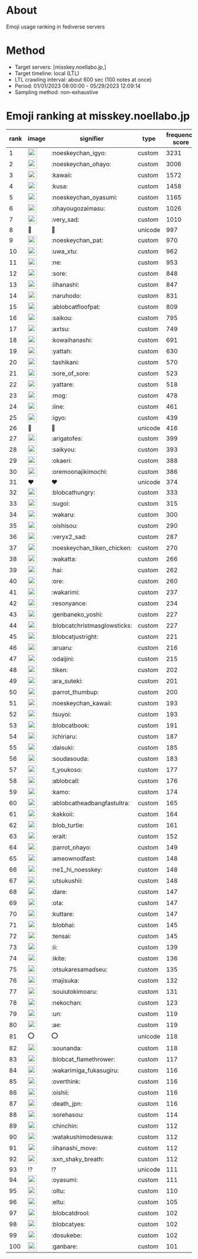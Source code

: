 # About
Emoji usage ranking in fediverse servers

# Method
- Target servers: [misskey.noellabo.jp,]
- Target timeline: local (LTL)
- LTL crawling interval: about 600 sec (100 notes at once)
- Period: 01/01/2023 08:00:00 - 05/29/2023 12:09:14 
- Sampling method: non-exhaustive

# Emoji ranking at misskey.noellabo.jp

|rank|image|signifier|type|frequency score|
|----|----|----|----|----|
|1|<img height="24" src="https://misskey.noellabo.jp/emoji/noeskeychan_igyo.webp">|:noeskeychan_igyo:|custom|3231|
|2|<img height="24" src="https://misskey.noellabo.jp/emoji/noeskeychan_ohayo.webp">|:noeskeychan_ohayo:|custom|3006|
|3|<img height="24" src="https://misskey.noellabo.jp/emoji/kawaii.webp">|:kawaii:|custom|1572|
|4|<img height="24" src="https://misskey.noellabo.jp/emoji/kusa.webp">|:kusa:|custom|1458|
|5|<img height="24" src="https://misskey.noellabo.jp/emoji/noeskeychan_oyasumi.webp">|:noeskeychan_oyasumi:|custom|1165|
|6|<img height="24" src="https://misskey.noellabo.jp/emoji/ohayougozaimasu.webp">|:ohayougozaimasu:|custom|1026|
|7|<img height="24" src="https://misskey.noellabo.jp/emoji/very_sad.webp">|:very_sad:|custom|1010|
|8|🎉|🎉|unicode|997|
|9|<img height="24" src="https://misskey.noellabo.jp/emoji/noeskeychan_pat.webp">|:noeskeychan_pat:|custom|970|
|10|<img height="24" src="https://misskey.noellabo.jp/emoji/uwa_xtu.webp">|:uwa_xtu:|custom|962|
|11|<img height="24" src="https://misskey.noellabo.jp/emoji/ne.webp">|:ne:|custom|953|
|12|<img height="24" src="https://misskey.noellabo.jp/emoji/sore.webp">|:sore:|custom|848|
|13|<img height="24" src="https://misskey.noellabo.jp/emoji/iihanashi.webp">|:iihanashi:|custom|847|
|14|<img height="24" src="https://misskey.noellabo.jp/emoji/naruhodo.webp">|:naruhodo:|custom|831|
|15|<img height="24" src="https://misskey.noellabo.jp/emoji/ablobcatfloofpat.webp">|:ablobcatfloofpat:|custom|809|
|16|<img height="24" src="https://misskey.noellabo.jp/emoji/saikou.webp">|:saikou:|custom|795|
|17|<img height="24" src="https://misskey.noellabo.jp/emoji/axtsu.webp">|:axtsu:|custom|749|
|18|<img height="24" src="https://misskey.noellabo.jp/emoji/kowaihanashi.webp">|:kowaihanashi:|custom|691|
|19|<img height="24" src="https://misskey.noellabo.jp/emoji/yattah.webp">|:yattah:|custom|630|
|20|<img height="24" src="https://misskey.noellabo.jp/emoji/tashikani.webp">|:tashikani:|custom|570|
|21|<img height="24" src="https://misskey.noellabo.jp/emoji/sore_of_sore.webp">|:sore_of_sore:|custom|523|
|22|<img height="24" src="https://misskey.noellabo.jp/emoji/yattare.webp">|:yattare:|custom|518|
|23|<img height="24" src="https://misskey.noellabo.jp/emoji/mog.webp">|:mog:|custom|478|
|24|<img height="24" src="https://misskey.noellabo.jp/emoji/iine.webp">|:iine:|custom|461|
|25|<img height="24" src="https://misskey.noellabo.jp/emoji/igyo.webp">|:igyo:|custom|439|
|26|🍗|🍗|unicode|416|
|27|<img height="24" src="https://misskey.noellabo.jp/emoji/arigatofes.webp">|:arigatofes:|custom|399|
|28|<img height="24" src="https://misskey.noellabo.jp/emoji/saikyou.webp">|:saikyou:|custom|393|
|29|<img height="24" src="https://misskey.noellabo.jp/emoji/okaeri.webp">|:okaeri:|custom|388|
|30|<img height="24" src="https://misskey.noellabo.jp/emoji/oremoonajikimochi.webp">|:oremoonajikimochi:|custom|386|
|31|❤|❤|unicode|374|
|32|<img height="24" src="https://misskey.noellabo.jp/emoji/blobcathungry.webp">|:blobcathungry:|custom|333|
|33|<img height="24" src="https://misskey.noellabo.jp/emoji/sugoi.webp">|:sugoi:|custom|315|
|34|<img height="24" src="https://misskey.noellabo.jp/emoji/wakaru.webp">|:wakaru:|custom|300|
|35|<img height="24" src="https://misskey.noellabo.jp/emoji/oishisou.webp">|:oishisou:|custom|290|
|36|<img height="24" src="https://misskey.noellabo.jp/emoji/veryx2_sad.webp">|:veryx2_sad:|custom|287|
|37|<img height="24" src="https://misskey.noellabo.jp/emoji/noeskeychan_tiken_chicken.webp">|:noeskeychan_tiken_chicken:|custom|270|
|38|<img height="24" src="https://misskey.noellabo.jp/emoji/wakatta.webp">|:wakatta:|custom|266|
|39|<img height="24" src="https://misskey.noellabo.jp/emoji/hai.webp">|:hai:|custom|262|
|40|<img height="24" src="https://misskey.noellabo.jp/emoji/ore.webp">|:ore:|custom|260|
|41|<img height="24" src="https://misskey.noellabo.jp/emoji/wakarimi.webp">|:wakarimi:|custom|237|
|42|<img height="24" src="https://misskey.noellabo.jp/emoji/resonyance.webp">|:resonyance:|custom|234|
|43|<img height="24" src="https://misskey.noellabo.jp/emoji/genbaneko_yoshi.webp">|:genbaneko_yoshi:|custom|227|
|44|<img height="24" src="https://misskey.noellabo.jp/emoji/blobcatchristmasglowsticks.webp">|:blobcatchristmasglowsticks:|custom|227|
|45|<img height="24" src="https://misskey.noellabo.jp/emoji/blobcatjustright.webp">|:blobcatjustright:|custom|221|
|46|<img height="24" src="https://misskey.noellabo.jp/emoji/aruaru.webp">|:aruaru:|custom|216|
|47|<img height="24" src="https://misskey.noellabo.jp/emoji/odaijini.webp">|:odaijini:|custom|215|
|48|<img height="24" src="https://misskey.noellabo.jp/emoji/tiken.webp">|:tiken:|custom|202|
|49|<img height="24" src="https://misskey.noellabo.jp/emoji/ara_suteki.webp">|:ara_suteki:|custom|201|
|50|<img height="24" src="https://misskey.noellabo.jp/emoji/parrot_thumbup.webp">|:parrot_thumbup:|custom|200|
|51|<img height="24" src="https://misskey.noellabo.jp/emoji/noeskeychan_kawaii.webp">|:noeskeychan_kawaii:|custom|193|
|52|<img height="24" src="https://misskey.noellabo.jp/emoji/tsuyoi.webp">|:tsuyoi:|custom|193|
|53|<img height="24" src="https://misskey.noellabo.jp/emoji/blobcatbook.webp">|:blobcatbook:|custom|191|
|54|<img height="24" src="https://misskey.noellabo.jp/emoji/ichiriaru.webp">|:ichiriaru:|custom|187|
|55|<img height="24" src="https://misskey.noellabo.jp/emoji/daisuki.webp">|:daisuki:|custom|185|
|56|<img height="24" src="https://misskey.noellabo.jp/emoji/soudasouda.webp">|:soudasouda:|custom|183|
|57|<img height="24" src="https://misskey.noellabo.jp/emoji/t_youkoso.webp">|:t_youkoso:|custom|177|
|58|<img height="24" src="https://misskey.noellabo.jp/emoji/ablobcall.webp">|:ablobcall:|custom|176|
|59|<img height="24" src="https://misskey.noellabo.jp/emoji/kamo.webp">|:kamo:|custom|174|
|60|<img height="24" src="https://misskey.noellabo.jp/emoji/ablobcatheadbangfastultra.webp">|:ablobcatheadbangfastultra:|custom|165|
|61|<img height="24" src="https://misskey.noellabo.jp/emoji/kakkoii.webp">|:kakkoii:|custom|164|
|62|<img height="24" src="https://misskey.noellabo.jp/emoji/blob_turtle.webp">|:blob_turtle:|custom|161|
|63|<img height="24" src="https://misskey.noellabo.jp/emoji/erait.webp">|:erait:|custom|152|
|64|<img height="24" src="https://misskey.noellabo.jp/emoji/parrot_ohayo.webp">|:parrot_ohayo:|custom|149|
|65|<img height="24" src="https://misskey.noellabo.jp/emoji/ameownodfast.webp">|:ameownodfast:|custom|148|
|66|<img height="24" src="https://misskey.noellabo.jp/emoji/ne1_hi_noesskey.webp">|:ne1_hi_noesskey:|custom|148|
|67|<img height="24" src="https://misskey.noellabo.jp/emoji/utsukushii.webp">|:utsukushii:|custom|148|
|68|<img height="24" src="https://misskey.noellabo.jp/emoji/dare.webp">|:dare:|custom|147|
|69|<img height="24" src="https://misskey.noellabo.jp/emoji/ota.webp">|:ota:|custom|147|
|70|<img height="24" src="https://misskey.noellabo.jp/emoji/kuttare.webp">|:kuttare:|custom|147|
|71|<img height="24" src="https://misskey.noellabo.jp/emoji/blobhai.webp">|:blobhai:|custom|145|
|72|<img height="24" src="https://misskey.noellabo.jp/emoji/tensai.webp">|:tensai:|custom|145|
|73|<img height="24" src="https://misskey.noellabo.jp/emoji/ii.webp">|:ii:|custom|139|
|74|<img height="24" src="https://misskey.noellabo.jp/emoji/ikite.webp">|:ikite:|custom|136|
|75|<img height="24" src="https://misskey.noellabo.jp/emoji/otsukaresamadseu.webp">|:otsukaresamadseu:|custom|135|
|76|<img height="24" src="https://misskey.noellabo.jp/emoji/majisuka.webp">|:majisuka:|custom|132|
|77|<img height="24" src="https://misskey.noellabo.jp/emoji/souiutokimoaru.webp">|:souiutokimoaru:|custom|131|
|78|<img height="24" src="https://misskey.noellabo.jp/emoji/nekochan.webp">|:nekochan:|custom|123|
|79|<img height="24" src="https://misskey.noellabo.jp/emoji/un.webp">|:un:|custom|119|
|80|<img height="24" src="https://misskey.noellabo.jp/emoji/ae.webp">|:ae:|custom|119|
|81|⭕|⭕|unicode|118|
|82|<img height="24" src="https://misskey.noellabo.jp/emoji/sounanda.webp">|:sounanda:|custom|118|
|83|<img height="24" src="https://misskey.noellabo.jp/emoji/blobcat_flamethrower.webp">|:blobcat_flamethrower:|custom|117|
|84|<img height="24" src="https://misskey.noellabo.jp/emoji/wakarimiga_fukasugiru.webp">|:wakarimiga_fukasugiru:|custom|116|
|85|<img height="24" src="https://misskey.noellabo.jp/emoji/overthink.webp">|:overthink:|custom|116|
|86|<img height="24" src="https://misskey.noellabo.jp/emoji/oishii.webp">|:oishii:|custom|116|
|87|<img height="24" src="https://misskey.noellabo.jp/emoji/death_jpn.webp">|:death_jpn:|custom|116|
|88|<img height="24" src="https://misskey.noellabo.jp/emoji/sorehasou.webp">|:sorehasou:|custom|114|
|89|<img height="24" src="https://misskey.noellabo.jp/emoji/chinchin.webp">|:chinchin:|custom|112|
|90|<img height="24" src="https://misskey.noellabo.jp/emoji/watakushimodesuwa.webp">|:watakushimodesuwa:|custom|112|
|91|<img height="24" src="https://misskey.noellabo.jp/emoji/iihanashi_move.webp">|:iihanashi_move:|custom|112|
|92|<img height="24" src="https://misskey.noellabo.jp/emoji/sxn_shaky_breath.webp">|:sxn_shaky_breath:|custom|112|
|93|⁉|⁉|unicode|111|
|94|<img height="24" src="https://misskey.noellabo.jp/emoji/oyasumi.webp">|:oyasumi:|custom|111|
|95|<img height="24" src="https://misskey.noellabo.jp/emoji/oltu.webp">|:oltu:|custom|110|
|96|<img height="24" src="https://misskey.noellabo.jp/emoji/eltu.webp">|:eltu:|custom|105|
|97|<img height="24" src="https://misskey.noellabo.jp/emoji/blobcatdrool.webp">|:blobcatdrool:|custom|102|
|98|<img height="24" src="https://misskey.noellabo.jp/emoji/blobcatyes.webp">|:blobcatyes:|custom|102|
|99|<img height="24" src="https://misskey.noellabo.jp/emoji/dosukebe.webp">|:dosukebe:|custom|102|
|100|<img height="24" src="https://misskey.noellabo.jp/emoji/ganbare.webp">|:ganbare:|custom|101|
